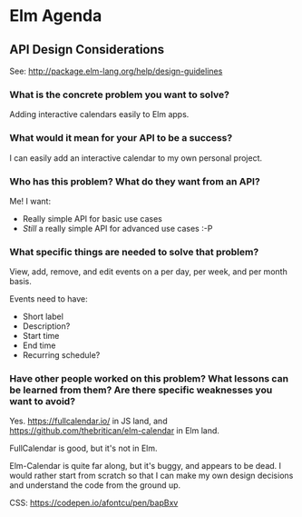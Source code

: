 # Elm Agenda


## API Design Considerations

See: http://package.elm-lang.org/help/design-guidelines


### What is the concrete problem you want to solve?

Adding interactive calendars easily to Elm apps.


### What would it mean for your API to be a success?

I can easily add an interactive calendar to my own personal project.


### Who has this problem? What do they want from an API?

Me! I want:
 * Really simple API for basic use cases
 * _Still_ a really simple API for advanced use cases :-P


### What specific things are needed to solve that problem?

View, add, remove, and edit events on a per day, per week, and per month
basis.

Events need to have:
 * Short label
 * Description?
 * Start time
 * End time
 * Recurring schedule?


### Have other people worked on this problem? What lessons can be learned from them? Are there specific weaknesses you want to avoid?

Yes. https://fullcalendar.io/ in JS land, and
https://github.com/thebritican/elm-calendar in Elm land.

FullCalendar is good, but it's not in Elm.

Elm-Calendar is quite far along, but it's buggy, and appears to be
dead. I would rather start from scratch so that I can make my own design
decisions and understand the code from the ground up.




CSS: https://codepen.io/afontcu/pen/bapBxv



